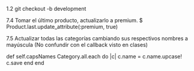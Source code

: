 1.2 git checkout -b development 

7.4 Tomar el último producto, actualizarlo a premium.
$ Product.last.update_attribute(:premium, true)

7.5 Actualizar todas las categorías cambiando sus respectivos nombres a mayúscula (No confundir con el callback visto en clases)

def self.capsNames
	Category.all.each do |c|
		c.name = c.name.upcase!
		c.save
	end
end